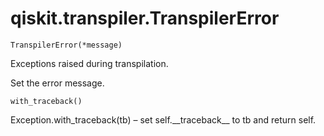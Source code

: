 <span id="qiskit-transpiler-transpilererror" />

# qiskit.transpiler.TranspilerError

`TranspilerError(*message)`

Exceptions raised during transpilation.

Set the error message.

`with_traceback()`

Exception.with\_traceback(tb) – set self.\_\_traceback\_\_ to tb and return self.

